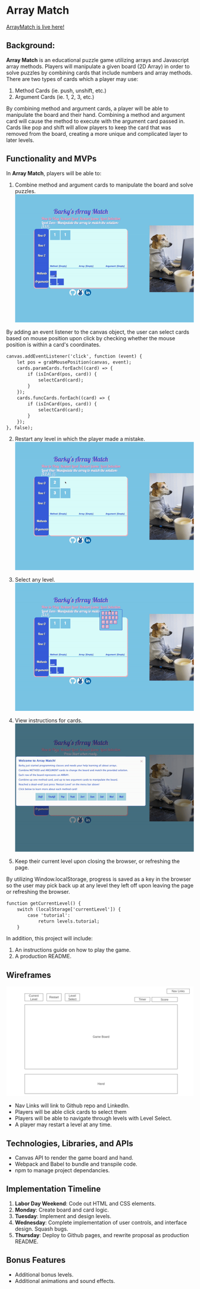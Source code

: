 # Array Match #

[ArrayMatch is live here!](https://atjohnfeng.github.io/Array-match/)

## Background: ##

**Array Match** is an educational puzzle game utilizing arrays and Javascript 
array methods. Players will manipulate a given board (2D Array) in order to 
solve puzzles by combining cards that include numbers and array methods. There 
are two types of cards which a player may use:

1) Method Cards (ie. push, unshift, etc.)
2) Argument Cards (ie. 1, 2, 3, etc.)

By combining method and argument cards, a player will be able to manipulate the 
board and their hand. Combining a method and argument card will cause the method
to execute with the argument card passed in. Cards like pop and shift will allow
players to keep the card that was removed from the board, creating a more unique
and complicated layer to later levels.

## Functionality and MVPs ##

In **Array Match**, players will be able to:

1) Combine method and argument cards to manipulate the board and solve puzzles.  
![Cards](/level.gif)

By adding an event listener to the canvas object, the user can select cards based on mouse position upon click by checking whether the mouse position is within a card's coordinates.  
```
canvas.addEventListener('click', function (event) {
    let pos = grabMousePosition(canvas, event);
    cards.paramCards.forEach((card) => {
        if (isInCard(pos, card)) {
            selectCard(card);
        }
    });
    cards.funcCards.forEach((card) => {
        if (isInCard(pos, card)) {
            selectCard(card);
        }
    });
}, false);
```

2) Restart any level in which the player made a mistake.  
![Restart](/restart.gif)  

3) Select any level.  
![Level Select](/levelselect.gif)  

4) View instructions for cards.  
![Instructions](/instructions.gif)  

5) Keep their current level upon closing the browser, or refreshing the page.  

By utilizing Window.localStorage, progress is saved as a key in the browser so the user may pick back up at any level they left off upon leaving the page or refreshing the browser.
```
function getCurrentLevel() {
    switch (localStorage['currentLevel']) {
        case 'tutorial':
            return levels.tutorial;
    }
```

In addition, this project will include:

1) An instructions guide on how to play the game.
2) A production README.

## Wireframes ##

![Wireframe](/wireframe.png)

* Nav Links will link to Github repo and LinkedIn.
* Players will be able click cards to select them
* Players will be able to navigate through levels with
Level Select.
* A player may restart a level at any time.

## Technologies, Libraries, and APIs ##

* Canvas API to render the game board and hand.
* Webpack and Babel to bundle and transpile code.
* npm to manage project dependancies.

## Implementation Timeline ##

1) **Labor Day Weekend**: Code out HTML and CSS elements.
2) **Monday**: Create board and card logic.
3) **Tuesday**: Implement and design levels.
4) **Wednesday**: Complete implementation of user controls, and interface design. 
Squash bugs.
5) **Thursday**: Deploy to Github pages, and rewrite proposal as production README.

## Bonus Features ##

* Additional bonus levels.
* Additional animations and sound effects.